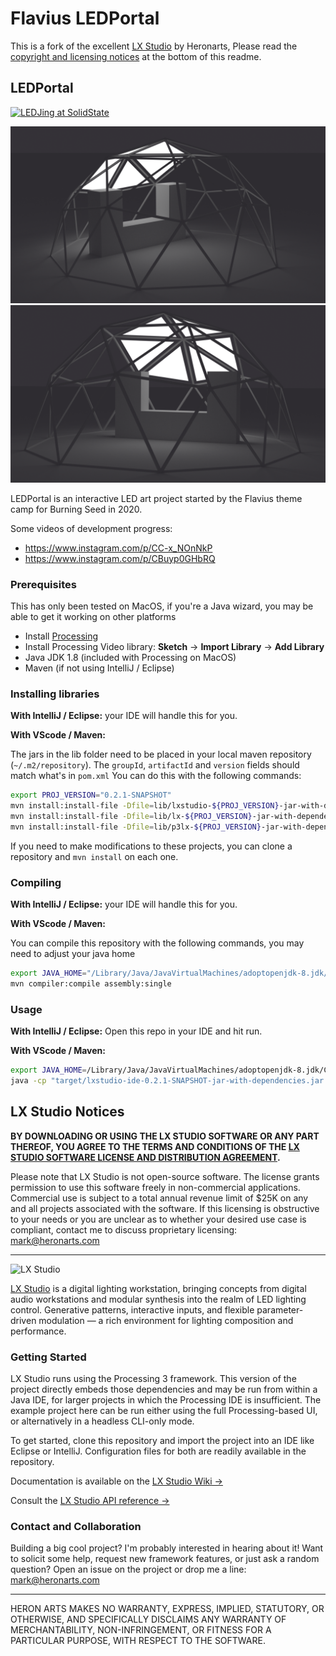 # Flavius LEDPortal

This is a fork of the excellent [LX Studio](http://lx.studio/) by Heronarts, Please read the [copyright and licensing notices](#lx-studio-notices) at the bottom of this readme.

## LEDPortal

[![LEDJing at SolidState](img/Solid%20State%20LeapMotion.gif)](https://www.youtube.com/watch?v=Ui-maztzuMk)

![Render Compromise Side](img/render_compromise_side.png)![Render Compromise Front](img/render_compromise_front.png)

LEDPortal is an interactive LED art project started by the Flavius theme camp for Burning Seed in 2020.

Some videos of development progress:

- <https://www.instagram.com/p/CC-x_NOnNkP>
- <https://www.instagram.com/p/CBuyp0GHbRQ>

### Prerequisites

This has only been tested on MacOS, if you're a Java wizard, you may be able to get it working on other platforms

- Install [Processing](https://processing.org/)
- Install Processing Video library: **Sketch** → **Import Library** → **Add Library**
- Java JDK 1.8 (included with Processing on MacOS)
- Maven (if not using IntelliJ / Eclipse)

### Installing libraries

**With IntelliJ / Eclipse:** your IDE will handle this for you.

**With VScode / Maven:**

The jars in the lib folder need to be placed in your local maven repository (`~/.m2/repository`). The `groupId`, `artifactId` and `version` fields should match what's in `pom.xml`
You can do this with the following commands:

```bash
export PROJ_VERSION="0.2.1-SNAPSHOT"
mvn install:install-file -Dfile=lib/lxstudio-${PROJ_VERSION}-jar-with-dependencies.jar -DgroupId=heronarts -DartifactId=lxstudio -Dversion=${PROJ_VERSION} -Dpackaging=jar
mvn install:install-file -Dfile=lib/lx-${PROJ_VERSION}-jar-with-dependencies.jar -DgroupId=heronarts -DartifactId=lx -Dversion=${PROJ_VERSION} -Dpackaging=jar
mvn install:install-file -Dfile=lib/p3lx-${PROJ_VERSION}-jar-with-dependencies.jar -DgroupId=heronarts -DartifactId=p3lx -Dversion=${PROJ_VERSION} -Dpackaging=jar
```

If you need to make modifications to these projects, you can clone a repository and `mvn install` on each one.

### Compiling

**With IntelliJ / Eclipse:** your IDE will handle this for you.

**With VScode / Maven:**

You can compile this repository with the following commands, you may need to adjust your java home

```bash
export JAVA_HOME="/Library/Java/JavaVirtualMachines/adoptopenjdk-8.jdk/Contents/Home"
mvn compiler:compile assembly:single
```

### Usage

**With IntelliJ / Eclipse:** Open this repo in your IDE and hit run.

**With VScode / Maven:**

```bash
export JAVA_HOME=/Library/Java/JavaVirtualMachines/adoptopenjdk-8.jdk/Contents/Home
java -cp "target/lxstudio-ide-0.2.1-SNAPSHOT-jar-with-dependencies.jar:lib/processing-3.5.4/core.jar:lib/processing-3.5.4/gluegen-rt.jar:lib/processing-3.5.4/jogl-all.jar" heronarts.lx.app.LXStudioApp
```

## LX Studio Notices

**BY DOWNLOADING OR USING THE LX STUDIO SOFTWARE OR ANY PART THEREOF, YOU AGREE TO THE TERMS AND CONDITIONS OF THE [LX STUDIO SOFTWARE LICENSE AND DISTRIBUTION AGREEMENT](http://lx.studio/license).**

Please note that LX Studio is not open-source software. The license grants permission to use this software freely in non-commercial applications. Commercial use is subject to a total annual revenue limit of $25K on any and all projects associated with the software. If this licensing is obstructive to your needs or you are unclear as to whether your desired use case is compliant, contact me to discuss proprietary licensing: mark@heronarts.com

---

![LX Studio](https://raw.github.com/heronarts/LXStudio/master/assets/screenshot.jpg)

[LX Studio](http://lx.studio/) is a digital lighting workstation, bringing concepts from digital audio workstations and modular synthesis into the realm of LED lighting control. Generative patterns, interactive inputs, and flexible parameter-driven modulation — a rich environment for lighting composition and performance.

### Getting Started

LX Studio runs using the Processing 3 framework. This version of the project directly embeds those dependencies and may be run from within a Java IDE,
for larger projects in which the Processing IDE is insufficient. The example project here can be run either using the full Processing-based UI,
or alternatively in a headless CLI-only mode.

To get started, clone this repository and import the project into an IDE like Eclipse or IntelliJ. Configuration files for both are readily
available in the repository.

Documentation is available on the [LX Studio Wiki &rarr;](https://github.com/heronarts/LXStudio/wiki)

Consult the [LX Studio API reference &rarr;](http://lx.studio/api/)

### Contact and Collaboration

Building a big cool project? I'm probably interested in hearing about it! Want to solicit some help, request new framework features, or just ask a random question? Open an issue on the project or drop me a line: mark@heronarts.com

---

HERON ARTS MAKES NO WARRANTY, EXPRESS, IMPLIED, STATUTORY, OR OTHERWISE, AND SPECIFICALLY DISCLAIMS ANY WARRANTY OF MERCHANTABILITY, NON-INFRINGEMENT, OR FITNESS FOR A PARTICULAR PURPOSE, WITH RESPECT TO THE SOFTWARE.
